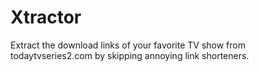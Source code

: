 # Xtractor
Extract the download links of your favorite TV show from todaytvseries2.com by skipping annoying link shorteners.  
